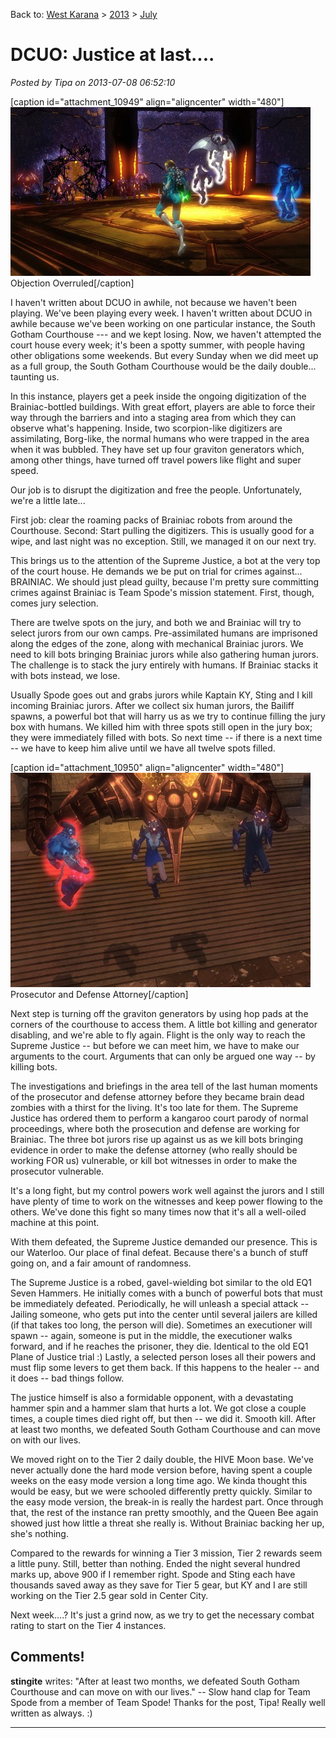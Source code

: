 Back to: [West Karana](/posts/westkarana.md) > [2013](/posts/2013/westkarana.md) > [July](./westkarana.md)
# DCUO: Justice at last....

*Posted by Tipa on 2013-07-08 06:52:10*

[caption id="attachment\_10949" align="aligncenter" width="480"][![Objection Overruled](../../../uploads/2013/07/MADV119_AUDIO-PC-07-22.53.450-480x270.jpg)](../../../uploads/2013/07/MADV119_AUDIO-PC-07-22.53.450.jpg) Objection Overruled[/caption]

I haven't written about DCUO in awhile, not because we haven't been playing. We've been playing every week. I haven't written about DCUO in awhile because we've been working on one particular instance, the South Gotham Courthouse --- and we kept losing. Now, we haven't attempted the court house every week; it's been a spotty summer, with people having other obligations some weekends. But every Sunday when we did meet up as a full group, the South Gotham Courthouse would be the daily double... taunting us.

In this instance, players get a peek inside the ongoing digitization of the Brainiac-bottled buildings. With great effort, players are able to force their way through the barriers and into a staging area from which they can observe what's happening. Inside, two scorpion-like digitizers are assimilating, Borg-like, the normal humans who were trapped in the area when it was bubbled. They have set up four graviton generators which, among other things, have turned off travel powers like flight and super speed.

Our job is to disrupt the digitization and free the people. Unfortunately, we're a little late...

First job: clear the roaming packs of Brainiac robots from around the Courthouse. Second: Start pulling the digitizers. This is usually good for a wipe, and last night was no exception. Still, we managed it on our next try.

This brings us to the attention of the Supreme Justice, a bot at the very top of the court house. He demands we be put on trial for crimes against... BRAINIAC. We should just plead guilty, because I'm pretty sure committing crimes against Brainiac is Team Spode's mission statement. First, though, comes jury selection.

There are twelve spots on the jury, and both we and Brainiac will try to select jurors from our own camps. Pre-assimilated humans are imprisoned along the edges of the zone, along with mechanical Brainiac jurors. We need to kill bots bringing Brainiac jurors while also gathering human jurors. The challenge is to stack the jury entirely with humans. If Brainiac stacks it with bots instead, we lose.

Usually Spode goes out and grabs jurors while Kaptain KY, Sting and I kill incoming Brainiac jurors. After we collect six human jurors, the Bailiff spawns, a powerful bot that will harry us as we try to continue filling the jury box with humans. We killed him with three spots still open in the jury box; they were immediately filled with bots. So next time -- if there is a next time -- we have to keep him alive until we have all twelve spots filled.

[caption id="attachment\_10950" align="aligncenter" width="480"][![Prosecutor and Defense Attorney](../../../uploads/2013/07/MADV119_AUDIO-PC-12-23.53.140-480x343.jpg)](../../../uploads/2013/07/MADV119_AUDIO-PC-12-23.53.140.jpg) Prosecutor and Defense Attorney[/caption]

Next step is turning off the graviton generators by using hop pads at the corners of the courthouse to access them. A little bot killing and generator disabling, and we're able to fly again. Flight is the only way to reach the Supreme Justice -- but before we can meet him, we have to make our arguments to the court. Arguments that can only be argued one way -- by killing bots.

The investigations and briefings in the area tell of the last human moments of the prosecutor and defense attorney before they became brain dead zombies with a thirst for the living. It's too late for them. The Supreme Justice has ordered them to perform a kangaroo court parody of normal proceedings, where both the prosecution and defense are working for Brainiac. The three bot jurors rise up against us as we kill bots bringing evidence in order to make the defense attorney (who really should be working FOR us) vulnerable, or kill bot witnesses in order to make the prosecutor vulnerable.

It's a long fight, but my control powers work well against the jurors and I still have plenty of time to work on the witnesses and keep power flowing to the others. We've done this fight so many times now that it's all a well-oiled machine at this point.

With them defeated, the Supreme Justice demanded our presence. This is our Waterloo. Our place of final defeat. Because there's a bunch of stuff going on, and a fair amount of randomness.

The Supreme Justice is a robed, gavel-wielding bot similar to the old EQ1 Seven Hammers. He initially comes with a bunch of powerful bots that must be immediately defeated. Periodically, he will unleash a special attack -- Jailing someone, who gets put into the center until several jailers are killed (if that takes too long, the person will die). Sometimes an executioner will spawn -- again, someone is put in the middle, the executioner walks forward, and if he reaches the prisoner, they die. Identical to the old EQ1 Plane of Justice trial :) Lastly, a selected person loses all their powers and must flip some levers to get them back. If this happens to the healer -- and it does -- bad things follow.

The justice himself is also a formidable opponent, with a devastating hammer spin and a hammer slam that hurts a lot. We got close a couple times, a couple times died right off, but then -- we did it. Smooth kill. After at least two months, we defeated South Gotham Courthouse and can move on with our lives.

We moved right on to the Tier 2 daily double, the HIVE Moon base. We've never actually done the hard mode version before, having spent a couple weeks on the easy mode version a long time ago. We kinda thought this would be easy, but we were schooled differently pretty quickly. Similar to the easy mode version, the break-in is really the hardest part. Once through that, the rest of the instance ran pretty smoothly, and the Queen Bee again showed just how little a threat she really is. Without Brainiac backing her up, she's nothing.

Compared to the rewards for winning a Tier 3 mission, Tier 2 rewards seem a little puny. Still, better than nothing. Ended the night several hundred marks up, above 900 if I remember right. Spode and Sting each have thousands saved away as they save for Tier 5 gear, but KY and I are still working on the Tier 2.5 gear sold in Center City.

Next week....? It's just a grind now, as we try to get the necessary combat rating to start on the Tier 4 instances.

## Comments!

**stingite** writes: "After at least two months, we defeated South Gotham Courthouse and can move on with our lives." -- Slow hand clap for Team Spode from a member of Team Spode! Thanks for the post, Tipa! Really well written as always. :)

---


